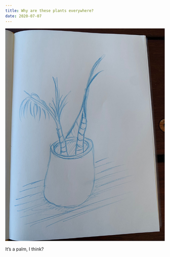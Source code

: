 ```yaml
---
title: Why are these plants everywhere?
date: 2020-07-07
---
```


!['Why are these plants everywhere?'](image/Indoor-palm.jpeg)

It’s a palm, I think?